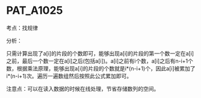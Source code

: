 # PAT_A1025

考点：找规律

分析：

只需计算出现了a[i]的片段的个数即可，能够出现a[i]的片段的第一个数一定在a[i]之前，最后一个数一定在a[i]之后(包括a[i])。a[i]之前有i个数，a[i]之后有n-i+1个数，根据乘法原理，能够出现a[i]的片段的个数就是i*(n-i+1)个，因此a[i]被累加了i*(n-i+1)次。遍历一遍数组然后按照此公式累加即可。

注意点：可以在读入数据的时候在线处理，节省存储数列的空间。